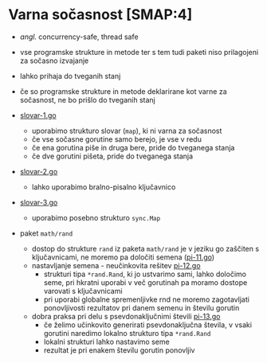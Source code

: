 # Varna sočasnost [SMAP:4]

- *angl.* concurrency-safe, thread safe
- vse programske strukture in metode ter s tem tudi paketi niso prilagojeni za sočasno izvajanje
- lahko prihaja do tveganih stanj
- če so programske strukture in metode deklarirane kot varne za sočasnost, ne bo prišlo do tveganih stanj

- [slovar-1.go](koda/slovar-1.go)
  - uporabimo strukturo slovar (`map`), ki ni varna za sočasnost
  - če vse sočasne gorutine samo berejo, je vse v redu
  - če ena gorutina piše in druga bere, pride do tveganega stanja
  - če dve gorutini pišeta, pride do tveganega stanja

- [slovar-2.go](koda/slovar-2.go)
  - lahko uporabimo bralno-pisalno ključavnico

- [slovar-3.go](koda/slovar-3.go)
  - uporabimo posebno strukturo `sync.Map`

- paket `math/rand`
  - dostop do strukture `rand` iz paketa `math/rand` je v jeziku go zaščiten s ključavnicami, ne moremo pa določiti semena ([pi-11.go](koda/pi-11.go))
  - nastavljanje semena - neučinkovita rešitev [pi-12.go](koda/pi-12.go)
    - strukturi tipa `*rand.Rand`, ki jo ustvarimo sami, lahko določimo seme, pri hkratni uporabi v več gorutinah pa moramo dostope varovati s ključavnicami
    - pri uporabi globalne spremenljivke rnd ne moremo zagotavljati ponovljivosti rezultatov pri danem semenu in številu gorutin
  - dobra praksa pri delu s psevdonaključnimi števili [pi-13.go](koda/pi-13.go)
    - če želimo učinkovito generirati psevdonaključna števila, v vsaki gorutini naredimo lokalno strukturo tipa `*rand.Rand`
    - lokalni strukturi lahko nastavimo seme
    - rezultat je pri enakem številu gorutin ponovljiv
